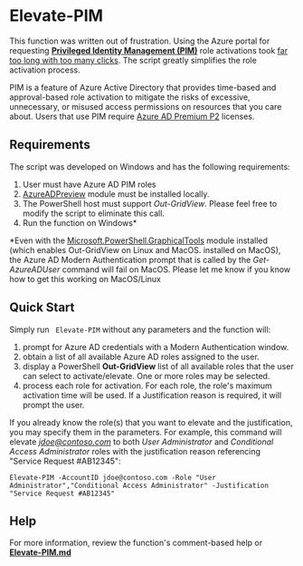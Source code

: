 # Elevate-PIM
This function was written out of frustration. Using the Azure portal for requesting [**Privileged Identity Management (PIM)**](https://docs.microsoft.com/en-us/azure/active-directory/privileged-identity-management/pim-configure) role activations took [far too long with too many clicks](https://docs.microsoft.com/en-us/azure/active-directory/privileged-identity-management/pim-how-to-activate-role?tabs=new).  The script greatly simplifies the role activation process.

PIM is a feature of Azure Active Directory that provides time-based and approval-based role activation to mitigate the risks of excessive, unnecessary, or misused access permissions on resources that you care about.  Users that use PIM require [Azure AD Premium P2](https://docs.microsoft.com/en-us/azure/active-directory/privileged-identity-management/pim-configure#license-requirements) licenses.

## Requirements
The script was developed on Windows and has the following requirements:
1. User must have Azure AD PIM roles
2. [AzureADPreview](https://docs.microsoft.com/en-us/powershell/azure/active-directory/install-adv2?view=azureadps-2.0) module must be installed locally.
3. The PowerShell host must support *Out-GridView*.  Please feel free to modify the script to eliminate this call.
4. Run the function on Windows*

*Even with the [Microsoft.PowerShell.GraphicalTools](https://devblogs.microsoft.com/powershell/out-gridview-returns/) module installed (which enables Out-GridView on Linux and MacOS. installed on MacOS), the Azure AD Modern Authentication prompt that is called by the *Get-AzureADUser* command will fail on MacOS.  Please let me know if you know how to get this working on MacOS/Linux


## Quick Start
Simply run ``` Elevate-PIM``` without any parameters and the function will:
1. prompt for Azure AD credentials with a Modern Authentication window.
2. obtain a list of all available Azure AD roles assigned to the user.
3. display a PowerShell **Out-GridView** list of all available roles that the user can select to activate/elevate.  One or more roles may be selected.
4. process each role for activation.  For each role, the role's maximum activation time will be used.  If a Justification reason is required, it will prompt the user.

If you already know the role(s) that you want to elevate and the justification, you may specify them in the parameters.  For example, this command will elevate *jdoe@contoso.com* to both *User Administrator* and *Conditional Access Administrator* roles with the justification reason referencing "Service Request #AB12345":

    Elevate-PIM -AccountID jdoe@contoso.com -Role "User Administrator","Conditional Access Administrator" -Justification "Service Request #AB12345"

## Help
For more information, review the function's comment-based help or [**Elevate-PIM.md**](./Elevate-PIM.md)



